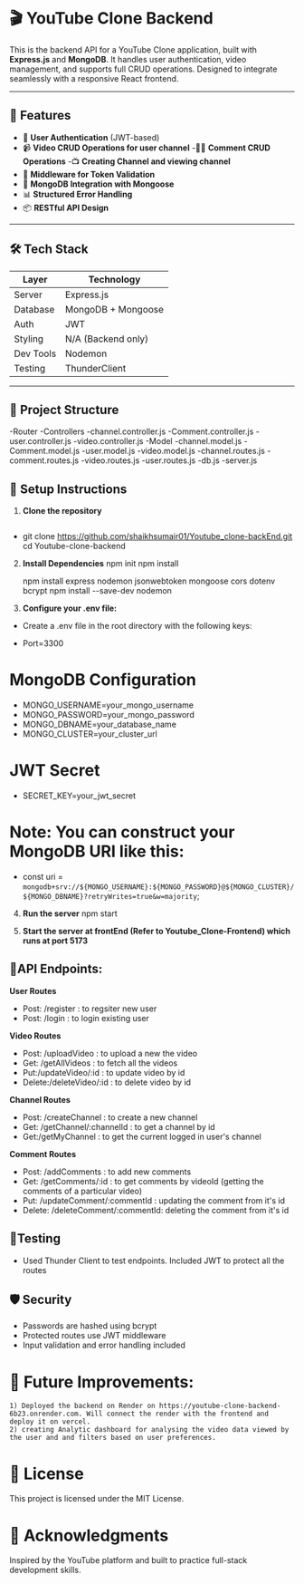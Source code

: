 # 🎬 YouTube Clone Backend

This is the backend API for a YouTube Clone application, built with **Express.js** and **MongoDB**. It handles user authentication, video management, and supports full CRUD operations. Designed to integrate seamlessly with a responsive React frontend.

---

## 🚀 Features

- 🔐 **User Authentication** (JWT-based)
- 📹 **Video CRUD Operations for user channel**
-🧑‍💬 **Comment CRUD Operations**
-📺 **Creating Channel and viewing channel**
- 🧠 **Middleware for Token Validation**
- 📁 **MongoDB Integration with Mongoose**
- 📊 **Structured Error Handling**
- 📦 **RESTful API Design**

---

## 🛠️ Tech Stack

| Layer        | Technology        |
|--------------|-------------------|
| Server       | Express.js        |
| Database     | MongoDB + Mongoose|
| Auth         | JWT               |
| Styling      | N/A (Backend only)|
| Dev Tools    |Nodemon            |
| Testing      |ThunderClient      |

---

## 📂 Project Structure

-Router
    -Controllers
        -channel.controller.js
        -Comment.controller.js
        -user.controller.js
        -video.controller.js
    -Model
        -channel.model.js
        -Comment.model.js
        -user.model.js
        -video.model.js
    -channel.routes.js
    -comment.routes.js
    -video.routes.js
    -user.routes.js
    -db.js
    -server.js

## 🔧 Setup Instructions

1. **Clone the repository**
   ```bash
-   git clone https://github.com/shaikhsumair01/Youtube_clone-backEnd.git
   cd Youtube-clone-backend
   
2. **Install Dependencies**
    npm init
    npm install
    <!-- Install these dependencies -->
    npm install express nodemon jsonwebtoken mongoose cors dotenv bcrypt
    npm install --save-dev nodemon



3. **Configure your .env file:**    
-   Create a .env file in the root directory with the following keys:

-    Port=3300
# MongoDB Configuration
-    MONGO_USERNAME=your_mongo_username
-    MONGO_PASSWORD=your_mongo_password
-    MONGO_DBNAME=your_database_name
-    MONGO_CLUSTER=your_cluster_url

# JWT Secret
- SECRET_KEY=your_jwt_secret

# Note: You can construct your MongoDB URI like this:
- const uri = `mongodb+srv://${MONGO_USERNAME}:${MONGO_PASSWORD}@${MONGO_CLUSTER}/${MONGO_DBNAME}?retryWrites=true&w=majority`;
    
4. **Run the server**
    npm start

5. **Start the server at frontEnd (Refer to Youtube_Clone-Frontend) which runs at port 5173**


## 📡API Endpoints:
**User Routes**
- Post: /register : to regsiter new user
- Post: /login : to login existing user

**Video Routes**
- Post: /uploadVideo : to upload a new the video
- Get: /getAllVideos : to fetch all the videos
- Put:/updateVideo/:id : to update video by id
- Delete:/deleteVideo/:id : to delete video by id

**Channel Routes**
- Post: /createChannel : to create a new channel 
- Get: /getChannel/:channelId : to get a channel by id
- Get:/getMyChannel : to get the current logged in user's channel

**Comment Routes**
- Post: /addComments : to add new comments
- Get: /getComments/:id : to get comments by videoId (getting the comments of a particular video)
- Put: /updateComment/:commentId : updating the comment from it's id
- Delete: /deleteComment/:commentId: deleting the comment from it's id

## 🧪Testing
- Used Thunder Client to test endpoints. Included JWT to protect all the routes

## 🛡️ Security
- Passwords are hashed using bcrypt
- Protected routes use JWT middleware
- Input validation and error handling included


# 📌 Future Improvements:
    1) Deployed the backend on Render on https://youtube-clone-backend-6b23.onrender.com. Will connect the render with the frontend and deploy it on vercel.
    2) creating Analytic dashboard for analysing the video data viewed by the user and and filters based on user preferences.


#   📄 License
This project is licensed under the MIT License.

#   🙌 Acknowledgments
Inspired by the YouTube platform and built to practice full-stack development skills.
